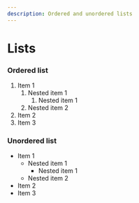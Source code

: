 ```yaml
---
description: Ordered and unordered lists
---
```


# Lists

### Ordered list

1. Item 1
   1. Nested item 1
      1. Nested item 1
   2. Nested item 2
2. Item 2
3. Item 3

### Unordered list

* Item 1
  * Nested item 1
    * Nested item 1
  * Nested item 2
* Item 2
* Item 3

